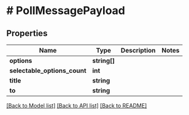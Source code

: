 # # PollMessagePayload

## Properties

Name | Type | Description | Notes
------------ | ------------- | ------------- | -------------
**options** | **string[]** |  |
**selectable_options_count** | **int** |  |
**title** | **string** |  |
**to** | **string** |  |

[[Back to Model list]](../../README.md#models) [[Back to API list]](../../README.md#endpoints) [[Back to README]](../../README.md)
